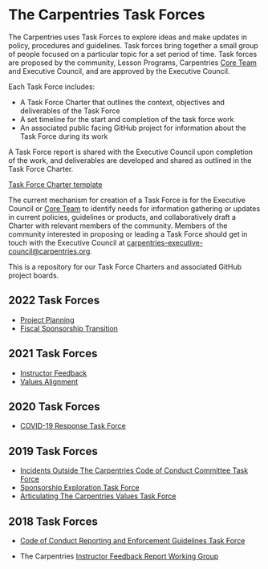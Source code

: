 # The Carpentries Task Forces

The Carpentries uses Task Forces to explore ideas and make updates in policy, procedures and guidelines. Task forces bring together a small group of people focused on a particular topic for a set period of time. Task forces are proposed by the community, Lesson Programs, Carpentries [Core Team](https://carpentries.org/team/) and Executive Council, and are approved by the Executive Council. 

Each Task Force includes:

- A Task Force Charter that outlines the context, objectives and deliverables of the Task Force
- A set timeline for the start and completion of the task force work
- An associated public facing GitHub project for information about the Task Force during its work

A Task Force report is shared with the Executive Council upon completion of the work, and deliverables are developed and shared as outlined in the Task Force Charter.

[Task Force Charter template](task-force-charter-template.md)

The current mechanism for creation of a Task Force is for the Executive Council or [Core Team](https://carpentries.org/team/) to identify needs for information gathering or updates in current policies, guidelines or products, and collaboratively draft a Charter with relevant members of the community. Members of the community interested in proposing or leading a Task Force should get in touch with the Executive Council at [carpentries-executive-council@carpentries.org](mailto:carpentries-executive-council@carpentries.org).

This is a repository for our Task Force Charters and associated GitHub project boards.

## 2022 Task Forces
- [Project Planning]()
- [Fiscal Sponsorship Transition]()

## 2021 Task Forces
- [Instructor Feedback](https://github.com/carpentries/task-forces/tree/master/2021/Instructor-Feedback)
- [Values Alignment](https://github.com/carpentries/task-forces/tree/master/2021/Values-Alignment)

## 2020 Task Forces
- [COVID-19 Response Task Force](https://github.com/carpentries/task-forces/tree/master/2020/COVID-19)

## 2019 Task Forces

- [Incidents Outside The Carpentries Code of Conduct Committee Task Force](https://github.com/carpentries/task-forces/tree/master/2019/incidents-outside-cocc)
- [Sponsorship Exploration Task Force](https://github.com/carpentries/task-forces/tree/master/2019/sponsorship-exploration)
- [Articulating The Carpentries Values Task Force](https://github.com/carpentries/task-forces/tree/master/2019/articulating-the-carpentries-values)

## 2018 Task Forces

- [Code of Conduct Reporting and Enforcement Guidelines Task Force](https://github.com/carpentries/coc-guidelines-taskforce)

- The Carpentries [Instructor Feedback Report Working Group](https://github.com/carpentries/instructor-feedback)
